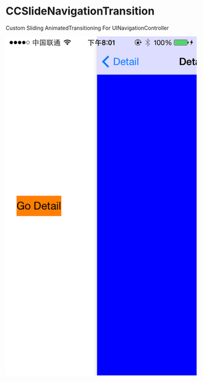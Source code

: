 CCSlideNavigationTransition
===========================

Custom Sliding AnimatedTransitioning For UINavigationController 

![Demo](snapshot.png)